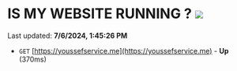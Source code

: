 # IS MY WEBSITE RUNNING ? [![](https://img.shields.io/static/v1?label=Sponsor&message=%E2%9D%A4&logo=GitHub&color=%23fe8e86)](https://github.com/sponsors/Youssef-Lehmam)

Last updated: **7/6/2024, 1:45:26 PM**

- `GET` [https://youssefservice.me](https://youssefservice.me) - **Up** (370ms)
